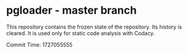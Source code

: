 # pgloader - master branch

This repository contains the frozen state of the repository.
Its history is cleared. It is used only for static code
analysis with Codacy.

Commit Time: 1727055555
